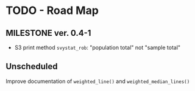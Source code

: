 # TODO - Road Map

## MILESTONE ver. 0.4-1

* S3 print method `svystat_rob`: "population total" not "sample total"



## Unscheduled

Improve documentation of `weighted_line()`  and  `weighted_median_lines()`

